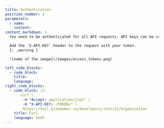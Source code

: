 ```yaml
---
title: Authentication
position_number: 2
parameters:
  - name:
    content:
content_markdown: |-
  You need to be authenticated for all API requests. API keys can be created from the command menu `Ctrl/Cmd + k` » Manage developer settings. Both application tokens and personal access tokens works with this API.

  Add the `X-API-KEY` header to the request with your token.
  {: .warning }

  ![name of the image](/images/access_tokens.png)

left_code_blocks:
  - code_block:
    title:
    language:
right_code_blocks:
  - code_block: |2-
       curl \
        -H "Accept: application/json" \ 
        -H "X-API-KEY: <TOKEN>" \
        https://toil.kitemaker.co/developers/rest/v1/organization
    title: Curl
    language: bash
---
```

